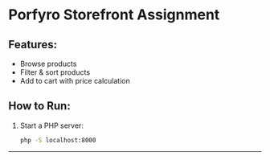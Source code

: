 # Porfyro Storefront Assignment

## Features:
- Browse products
- Filter & sort products
- Add to cart with price calculation

## How to Run:
1. Start a PHP server:  
   ```bash
   php -S localhost:8000


---


